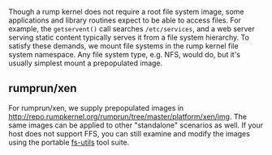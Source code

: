 Though a rump kernel does not require a root file system image, some
applications and library routines expect to be able to access files.
For example, the `getservent()` call searches `/etc/services`, and
a web server serving static content typically serves it from a file
system hierarchy.  To satisfy these demands, we mount file systems in
the rump kernel file system namespace.  Any file system type, e.g. NFS,
would do, but it's usually simplest mount a prepopulated image.

## rumprun/xen

For rumprun/xen, we supply prepopulated images in
http://repo.rumpkernel.org/rumprun/tree/master/platform/xen/img.
The same images can be applied to other "standalone" scenarios as well.
If your host does not support FFS, you can still examine and modify the
images using the portable [fs-utils](https://github.com/stacktic/fs-utils)
tool suite.
